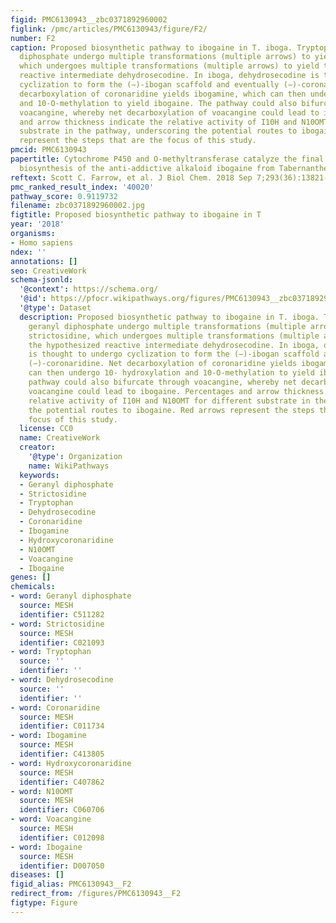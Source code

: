 ```yaml
---
figid: PMC6130943__zbc0371892960002
figlink: /pmc/articles/PMC6130943/figure/F2/
number: F2
caption: Proposed biosynthetic pathway to ibogaine in T. iboga. Tryptophan and geranyl
  diphosphate undergo multiple transformations (multiple arrows) to yield strictosidine,
  which undergoes multiple transformations (multiple arrows) to yield the hypothesized
  reactive intermediate dehydrosecodine. In iboga, dehydrosecodine is thought to undergo
  cyclization to form the (−)-ibogan scaffold and eventually (−)-coronaridine. Net
  decarboxylation of coronaridine yields ibogamine, which can then undergo 10- hydroxylation
  and 10-O-methylation to yield ibogaine. The pathway could also bifurcate through
  voacangine, whereby net decarboxylation of voacangine could lead to ibogaine. Percentages
  and arrow thickness indicate the relative activity of I10H and N10OMT for different
  substrate in the pathway, underscoring the potential routes to ibogaine. Red arrows
  represent the steps that are the focus of this study.
pmcid: PMC6130943
papertitle: Cytochrome P450 and O-methyltransferase catalyze the final steps in the
  biosynthesis of the anti-addictive alkaloid ibogaine from Tabernanthe iboga.
reftext: Scott C. Farrow, et al. J Biol Chem. 2018 Sep 7;293(36):13821-13833.
pmc_ranked_result_index: '40020'
pathway_score: 0.9119732
filename: zbc0371892960002.jpg
figtitle: Proposed biosynthetic pathway to ibogaine in T
year: '2018'
organisms:
- Homo sapiens
ndex: ''
annotations: []
seo: CreativeWork
schema-jsonld:
  '@context': https://schema.org/
  '@id': https://pfocr.wikipathways.org/figures/PMC6130943__zbc0371892960002.html
  '@type': Dataset
  description: Proposed biosynthetic pathway to ibogaine in T. iboga. Tryptophan and
    geranyl diphosphate undergo multiple transformations (multiple arrows) to yield
    strictosidine, which undergoes multiple transformations (multiple arrows) to yield
    the hypothesized reactive intermediate dehydrosecodine. In iboga, dehydrosecodine
    is thought to undergo cyclization to form the (−)-ibogan scaffold and eventually
    (−)-coronaridine. Net decarboxylation of coronaridine yields ibogamine, which
    can then undergo 10- hydroxylation and 10-O-methylation to yield ibogaine. The
    pathway could also bifurcate through voacangine, whereby net decarboxylation of
    voacangine could lead to ibogaine. Percentages and arrow thickness indicate the
    relative activity of I10H and N10OMT for different substrate in the pathway, underscoring
    the potential routes to ibogaine. Red arrows represent the steps that are the
    focus of this study.
  license: CC0
  name: CreativeWork
  creator:
    '@type': Organization
    name: WikiPathways
  keywords:
  - Geranyl diphosphate
  - Strictosidine
  - Tryptophan
  - Dehydrosecodine
  - Coronaridine
  - Ibogamine
  - Hydroxycoronaridine
  - N10OMT
  - Voacangine
  - Ibogaine
genes: []
chemicals:
- word: Geranyl diphosphate
  source: MESH
  identifier: C511282
- word: Strictosidine
  source: MESH
  identifier: C021093
- word: Tryptophan
  source: ''
  identifier: ''
- word: Dehydrosecodine
  source: ''
  identifier: ''
- word: Coronaridine
  source: MESH
  identifier: C011734
- word: Ibogamine
  source: MESH
  identifier: C413805
- word: Hydroxycoronaridine
  source: MESH
  identifier: C407862
- word: N10OMT
  source: MESH
  identifier: C060706
- word: Voacangine
  source: MESH
  identifier: C012098
- word: Ibogaine
  source: MESH
  identifier: D007050
diseases: []
figid_alias: PMC6130943__F2
redirect_from: /figures/PMC6130943__F2
figtype: Figure
---
```

